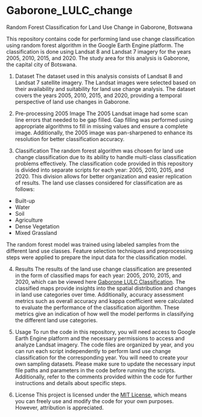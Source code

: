 # Gaborone_LULC_change
Random Forest Classification for Land Use Change in Gaborone, Botswana

This repository contains code for performing land use change classification using random forest algorithm in the Google Earth Engine platform. 
The classification is done using Landsat 8 and Landsat 7 imagery for the years 2005, 2010, 2015, and 2020. The study area for this analysis is Gaborone, the capital city of Botswana.

1. Dataset
The dataset used in this analysis consists of Landsat 8 and Landsat 7 satellite imagery. The Landsat images were selected based on their availability and suitability for land use change analysis. The dataset covers the years 2005, 2010, 2015, and 2020, providing a temporal perspective of land use changes in Gaborone.

2. Pre-processing
2005 Image
The 2005 Landsat image had some scan line errors that needed to be gap filled. Gap filling was performed using appropriate algorithms to fill in missing values and ensure a complete image. Additionally, the 2005 image was pan-sharpened to enhance its resolution for better classification accuracy.

3. Classification
The random forest algorithm was chosen for land use change classification due to its ability to handle multi-class classification problems effectively. 
The classification code provided in this repository is divided into separate scripts for each year: 2005, 2010, 2015, and 2020. This division allows for better organization and easier replication of results. The land use classes considered for classification are as follows:
- Built-up
- Water
- Soil
- Agriculture
- Dense Vegetation
- Mixed Grassland

The random forest model was trained using labeled samples from the different land use classes. Feature selection techniques and preprocessing steps were applied to prepare the input data for the classification model.

4. Results
The results of the land use change classification are presented in the form of classified maps for each year: 2005, 2010, 2015, and 2020, which can be viewed here [Gaborone LULC Classification](https://storymaps.com/stories/8f482da3617043c7ba24aa54ee844b42). The classified maps provide insights into the spatial distribution and changes in land use categories over time. Additionally, accuracy assessment metrics such as overall accuracy and kappa coefficient were calculated to evaluate the performance of the classification algorithm. These metrics give an indication of how well the model performs in classifying the different land use categories.

5. Usage
To run the code in this repository, you will need access to Google Earth Engine platform and the necessary permissions to access and analyze Landsat imagery. 
The code files are organized by year, and you can run each script independently to perform land use change classification for the corresponding year. You will need to create your own sampling datasets.
Please make sure to update the necessary input file paths and parameters in the code before running the scripts. Additionally, refer to the comments provided within the code for 
further instructions and details about specific steps.

6. License
This project is licensed under the [MIT License](LICENSE), which means you can freely use and modify the code for your own purposes. However, attribution is appreciated.
